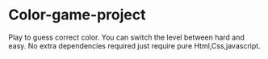 # Color-game-project
Play to guess  correct  color. 
You can switch the level between hard and easy.
No extra dependencies required just require pure Html,Css,javascript.      
